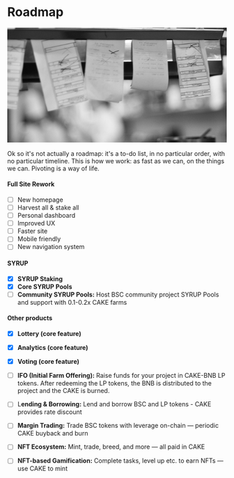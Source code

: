 # Roadmap

![Comin&apos; up](.gitbook/assets/image.png)

Ok so it's not actually a roadmap: it's a to-do list, in no particular order, with no particular timeline. This is how we work: as fast as we can, on the things we can. Pivoting is a way of life.

#### **Full Site Rework**

* [ ] New homepage
* [ ] Harvest all & stake all
* [ ] Personal dashboard
* [ ] Improved UX
* [ ] Faster site
* [ ] Mobile friendly
* [ ] New navigation system

#### **SYRUP**

* [x] **SYRUP Staking**
* [x] **Core SYRUP Pools**
* [ ] **Community SYRUP Pools:** Host BSC community project SYRUP Pools and support with 0.1-0.2x CAKE farms

#### Other products

* [x] **Lottery \(core feature\)**
* [x] **Analytics \(core feature\)**
* [x] **Voting \(core feature\)**
* [ ] **IFO \(Initial Farm Offering\):** Raise funds for your project in CAKE-BNB LP tokens. After redeeming the LP tokens, the BNB is distributed to the project and the CAKE is burned.
* [ ] L**ending & Borrowing:** Lend and borrow BSC and LP tokens - CAKE provides rate discount
* [ ] **Margin Trading:** Trade BSC tokens with leverage on-chain — periodic CAKE buyback and burn
* [ ] **NFT Ecosystem:** Mint, trade, breed, and more — all paid in CAKE
* [ ] **NFT-based Gamification:** Complete tasks, level up etc. to earn NFTs — use CAKE to mint



